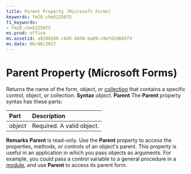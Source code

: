 ```yaml
---
title: Parent Property (Microsoft Forms)
keywords: fm20.chm5225075
f1_keywords:
- fm20.chm5225075
ms.prod: office
ms.assetid: a8289266-cb45-8458-ba09-c0efd19665f9
ms.date: 06/08/2017
---
```



# Parent Property (Microsoft Forms)



Returns the name of the form, object, or [collection](vbe-glossary.md) that contains a specific control, object, or collection.
 **Syntax**
 _object_. **Parent**
The **Parent** property syntax has these parts:


|**Part**|**Description**|
|:-----|:-----|
| _object_|Required. A valid object.|
 **Remarks**
 **Parent** is read-only.
Use the **Parent** property to access the properties, methods, or controls of an object's parent.
This property is useful in an application in which you pass objects as arguments. For example, you could pass a control variable to a general procedure in a [module](vbe-glossary.md), and use **Parent** to access its parent form.

